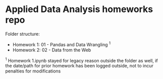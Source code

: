 # Applied Data Analysis homeworks repo

Folder structure:

- Homework 1: 01 - Pandas and Data Wrangling <sup>1</sup>
- Homework 2: 02 - Data from the Web

<sup>1</sup> Homework 1.ipynb stayed for legacy reason outside the folder as well, if the date/path for prior homework has been logged outside, not to incur penalties for modifications
